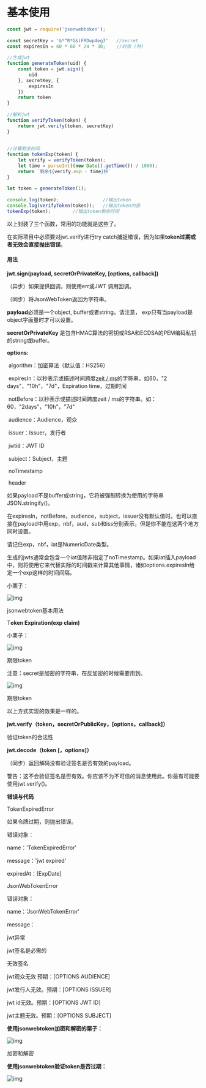 # 基本使用

```js
const jwt = require('jsonwebtoken');
 
const secretKey = '&*^R*G&(FRDwp4eg3'   //secret
const expiresIn = 60 * 60 * 24 * 30;    //时效 (秒)
 
//生成jwt
function generateToken(uid) {
    const token = jwt.sign({
        uid
    }, secretKey, {
        expiresIn
    })
    return token
}
 
//解析jwt
function verifyToken(token) {
    return jwt.verify(token, secretKey)
}
 
 
//计算剩余时间
function tokenExp(token) {
    let verify = verifyToken(token);
    let time = parseInt((new Date().getTime()) / 1000);
    return `剩余${verify.exp - time}秒`
}
 
let token = generateToken(1);
 
console.log(token);                //输出token
console.log(verifyToken(token));   //输出token内容
tokenExp(token);        //输出token剩余时间
```

以上封装了三个函数，常用的功能就是这些了。

在实际项目中必须要对jwt.verify进行try catch捕捉错误，因为如果**token过期或者无效会直接抛出错误**。

#### 用法 

**jwt.sign(payload, secretOrPrivateKey, [options, callback])**

（异步）如果提供回调，则使用err或JWT 调用回调。

（同步）将JsonWebToken返回为字符串。

**payload**必须是一个object, buffer或者string。请注意， exp只有当payload是object字面量时才可以设置。

**secretOrPrivateKey** 是包含HMAC算法的密钥或RSA和ECDSA的PEM编码私钥的string或buffer。

**options:**

​    algorithm：加密算法（默认值：HS256）

​    expiresIn：以秒表示或描述时间跨度[zeit / ms](https://link.jianshu.com?t=https://github.com/zeit/ms)的字符串。如60，"2 days"，"10h"，"7d"，Expiration time，过期时间

​    notBefore：以秒表示或描述时间跨度zeit / ms的字符串。如：60，"2days"，"10h"，"7d"

​    audience：Audience，观众

​    issuer：Issuer，发行者

​    jwtid：JWT ID

​    subject：Subject，主题

​    noTimestamp

​    header

如果payload不是buffer或string，它将被强制转换为使用的字符串JSON.stringify()。

在expiresIn，notBefore，audience，subject，issuer没有默认值时。也可以直接在payload中用exp，nbf，aud，sub和iss分别表示，但是你不能在这两个地方同时设置。

请记住exp，nbf，iat是NumericDate类型。

生成的jwts通常会包含一个iat值除非指定了noTimestamp。如果iat插入payload中，则将使用它来代替实际的时间戳来计算其他事情，诸如options.expiresIn给定一个exp这样的时间间隔。

小栗子：

![img](https:////upload-images.jianshu.io/upload_images/3466051-d4f79c9703cda77f.png?imageMogr2/auto-orient/strip|imageView2/2/w/1200/format/webp)

jsonwebtoken基本用法

T**oken Expiration(exp claim)**

小栗子：

![img](https:////upload-images.jianshu.io/upload_images/3466051-bb550dbec5d7fe3c.png?imageMogr2/auto-orient/strip|imageView2/2/w/1200/format/webp)

期限token

注意：secret是加密的字符串，在反加密的时候需要用到。

![img](https:////upload-images.jianshu.io/upload_images/3466051-2e737867355ee3a0.png?imageMogr2/auto-orient/strip|imageView2/2/w/1200/format/webp)

期限token

以上方式实现的效果是一样的。

**jwt.verify（token，secretOrPublicKey，[options，callback]）**

验证token的合法性

**jwt.decode（token [，options]）**

（同步）返回解码没有验证签名是否有效的payload。

警告：这不会验证签名是否有效。你应该不为不可信的消息使用此。你最有可能要使用jwt.verify()。

**错误与代码**

TokenExpiredError

如果令牌过期，则抛出错误。

错误对象：

  name：'TokenExpiredError'

  message：'jwt expired'

   expiredAt：[ExpDate]

JsonWebTokenError

错误对象：

  name：'JsonWebTokenError'

  message：

  jwt异常

  jwt签名是必需的

  无效签名

  jwt观众无效 预期：[OPTIONS AUDIENCE]

  jwt发行人无效。预期：[OPTIONS ISSUER]

  jwt id无效。预期：[OPTIONS JWT ID]

  jwt主题无效。预期：[OPTIONS SUBJECT]

**使用jsonwebtoken加密和解密的栗子：**

![img](https:////upload-images.jianshu.io/upload_images/3466051-5c5201e2ccfcf96a.png?imageMogr2/auto-orient/strip|imageView2/2/w/1200/format/webp)

加密和解密

**使用jsonwebtoken验证token是否过期：**

![img](https:////upload-images.jianshu.io/upload_images/3466051-b8384322cea344fc.png?imageMogr2/auto-orient/strip|imageView2/2/w/1200/format/webp)

